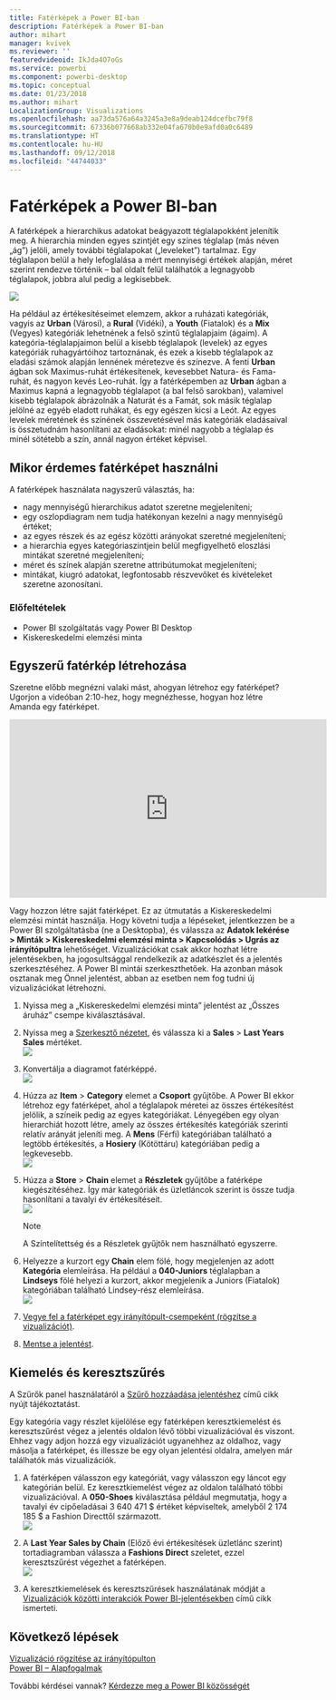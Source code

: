 ```yaml
---
title: Fatérképek a Power BI-ban
description: Fatérképek a Power BI-ban
author: mihart
manager: kvivek
ms.reviewer: ''
featuredvideoid: IkJda4O7oGs
ms.service: powerbi
ms.component: powerbi-desktop
ms.topic: conceptual
ms.date: 01/23/2018
ms.author: mihart
LocalizationGroup: Visualizations
ms.openlocfilehash: aa73da576a64a3245a3e8a9deab124dcefbc79f8
ms.sourcegitcommit: 67336b077668ab332e04fa670b0e9afd0a0c6489
ms.translationtype: HT
ms.contentlocale: hu-HU
ms.lasthandoff: 09/12/2018
ms.locfileid: "44744033"
---
```

# <a name="treemaps-in-power-bi"></a>Fatérképek a Power BI-ban
A fatérképek a hierarchikus adatokat beágyazott téglalapokként jelenítik meg.  A hierarchia minden egyes szintjét egy színes téglalap (más néven „ág”) jelöli, amely további téglalapokat („leveleket”) tartalmaz.  Egy téglalapon belül a hely lefoglalása a mért mennyiségi értékek alapján, méret szerint rendezve történik – bal oldalt felül találhatók a legnagyobb téglalapok, jobbra alul pedig a legkisebbek.

![](media/power-bi-visualization-treemaps/pbi-nancy_viz_treemap.png)

Ha például az értékesítéseimet elemzem, akkor a ruházati kategóriák, vagyis az **Urban** (Városi), a **Rural** (Vidéki), a **Youth** (Fiatalok) és a **Mix** (Vegyes) kategóriák lehetnének a felső szintű téglalapjaim (ágaim).  A kategória-téglalapjaimon belül a kisebb téglalapok (levelek) az egyes kategóriák ruhagyártóihoz tartoznának, és ezek a kisebb téglalapok az eladási számok alapján lennének méretezve és színezve.  A fenti **Urban** ágban sok Maximus-ruhát értékesítenek, kevesebbet Natura- és Fama-ruhát, és nagyon kevés Leo-ruhát.  Így a fatérképemben az **Urban** ágban a Maximus kapná a legnagyobb téglalapot (a bal felső sarokban), valamivel kisebb téglalapok ábrázolnák a Naturát és a Famát, sok másik téglalap jelölné az egyéb eladott ruhákat, és egy egészen kicsi a Leót.  Az egyes levelek méretének és színének összevetésével más kategóriák eladásaival is összetudnám hasonlítani az eladásokat: minél nagyobb a téglalap és minél sötétebb a szín, annál nagyon értéket képvisel.

## <a name="when-to-use-a-treemap"></a>Mikor érdemes fatérképet használni
A fatérképek használata nagyszerű választás, ha:

* nagy mennyiségű hierarchikus adatot szeretne megjeleníteni;
* egy oszlopdiagram nem tudja hatékonyan kezelni a nagy mennyiségű értéket;
* az egyes részek és az egész közötti arányokat szeretné megjeleníteni;
* a hierarchia egyes kategóriaszintjein belül megfigyelhető eloszlási mintákat szeretné megjeleníteni;
* méret és színek alapján szeretne attribútumokat megjeleníteni;
* mintákat, kiugró adatokat, legfontosabb részvevőket és kivételeket szeretne azonosítani.

### <a name="prerequisites"></a>Előfeltételek
 - Power BI szolgáltatás vagy Power BI Desktop
 - Kiskereskedelmi elemzési minta

## <a name="create-a-basic-treemap"></a>Egyszerű fatérkép létrehozása
Szeretne előbb megnézni valaki mást, ahogyan létrehoz egy fatérképet?  Ugorjon a videóban 2:10-hez, hogy megnézhesse, hogyan hoz létre Amanda egy fatérképet.

<iframe width="560" height="315" src="https://www.youtube.com/embed/IkJda4O7oGs" frameborder="0" allowfullscreen></iframe>

Vagy hozzon létre saját fatérképet. Ez az útmutatás a Kiskereskedelmi elemzési mintát használja. Hogy követni tudja a lépéseket, jelentkezzen be a Power BI szolgáltatásba (ne a Desktopba), és válassza az **Adatok lekérése \> Minták \> Kiskereskedelmi elemzési minta \>  Kapcsolódás \> Ugrás az irányítópultra**  lehetőséget. Vizualizációkat csak akkor hozhat létre jelentésekben, ha jogosultsággal rendelkezik az adatkészlet és a jelentés szerkesztéséhez. A Power BI mintái szerkeszthetőek. Ha azonban mások osztanak meg Önnel jelentést, abban az esetben nem fog tudni új vizualizációkat létrehozni.

1. Nyissa meg a „Kiskereskedelmi elemzési minta” jelentést az „Összes áruház” csempe kiválasztásával.    
2. Nyissa meg a [Szerkesztő nézetet](../service-interact-with-a-report-in-editing-view.md), és válassza ki a **Sales** > **Last Years Sales** mértéket.   
   ![](media/power-bi-visualization-treemaps/treemapfirstvalue_new.png)   
3. Konvertálja a diagramot fatérképpé.  
   ![](media/power-bi-visualization-treemaps/treemapconvertto_new.png)   
4. Húzza az **Item** > **Category** elemet a **Csoport** gyűjtőbe. A Power BI ekkor létrehoz egy fatérképet, ahol a téglalapok méretei az összes értékesítést jelölik, a színeik pedig az egyes kategóriákat.  Lényegében egy olyan hierarchiát hozott létre, amely az összes értékesítés kategóriák szerinti relatív arányát jeleníti meg.  A **Mens** (Férfi) kategóriában található a legtöbb értékesítés, a **Hosiery** (Kötöttáru) kategóriában pedig a legkevesebb.   
   ![](media/power-bi-visualization-treemaps/treemapcomplete_new.png)   
5. Húzza a **Store** > **Chain** elemet a **Részletek** gyűjtőbe a fatérképe kiegészítéséhez. Így már kategóriák és üzletláncok szerint is össze tudja hasonlítani a tavalyi év értékesítéseit.   
   ![](media/power-bi-visualization-treemaps/treemap_addgroup_new.png)
   
   > [!NOTE]
   > A Színtelítettség és a Részletek gyűjtők nem használható egyszerre.
   > 
   > 
5. Helyezze a kurzort egy **Chain** elem fölé, hogy megjelenjen az adott **Kategória** elemleírása.  Ha például a **040-Juniors** téglalapban a **Lindseys** fölé helyezi a kurzort, akkor megjelenik a Juniors (Fiatalok) kategóriában található Lindsey-rész elemleírása.  
   ![](media/power-bi-visualization-treemaps/treemaphoverdetail_new.png)
6. [Vegye fel a fatérképet egy irányítópult-csempeként (rögzítse a vizualizációt)](../service-dashboard-tiles.md). 
7. [Mentse a jelentést](../service-report-save.md).

## <a name="highlighting-and-cross-filtering"></a>Kiemelés és keresztszűrés
A Szűrők panel használatáról a [Szűrő hozzáadása jelentéshez](../power-bi-report-add-filter.md) című cikk nyújt tájékoztatást.

Egy kategória vagy részlet kijelölése egy fatérképen keresztkiemelést és keresztszűrést végez a jelentés oldalon lévő többi vizualizációval és viszont. Ehhez vagy adjon hozzá egy vizualizációt ugyanehhez az oldalhoz, vagy másolja a fatérképet, és illessze be egy olyan jelentési oldalra, amelyen már találhatók más vizualizációk.

1. A fatérképen válasszon egy kategóriát, vagy válasszon egy láncot egy kategórián belül.  Ez keresztkiemelést végez az oldalon található többi vizualizációval. A **050-Shoes** kiválasztása például megmutatja, hogy a tavalyi év cipőeladásai 3 640 471 $ értéket képviseltek, amelyből 2 174 185 $ a Fashion Directtől származott.  
   ![](media/power-bi-visualization-treemaps/treemaphiliting.png)

2. A **Last Year Sales by Chain** (Előző évi értékesítések üzletlánc szerint) tortadiagramban válassza a **Fashions Direct** szeletet, ezzel keresztszűrést végezhet a fatérképen.  
   ![](media/power-bi-visualization-treemaps/treemapnoowl.gif)    

3. A keresztkiemelések és keresztszűrések használatának módját a [Vizualizációk közötti interakciók Power BI-jelentésekben](../service-reports-visual-interactions.md) című cikk ismerteti.

## <a name="next-steps"></a>Következő lépések
[Vizualizáció rögzítése az irányítópulton](../service-dashboard-pin-tile-from-report.md)  
[Power BI – Alapfogalmak](../service-basic-concepts.md)  

További kérdései vannak? [Kérdezze meg a Power BI közösségét](http://community.powerbi.com/)  

